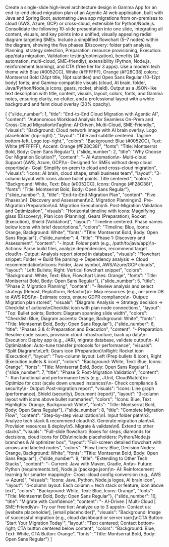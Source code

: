 Create a single-slide high-level architecture design in Gamma App for an end-to-end cloud migration plan of an Agentic AI web application, built with Java and Spring Boot, automating Java app migrations from on-premises to cloud (AWS, Azure, GCP) or cross-cloud, extensible for Python/Node.js. Consolidate the following 10-slide presentation into one slide, integrating all content, visuals, and key points into a unified, visually appealing radial diagram targeting SMEs. Include a simplified flowchart (5–7 nodes) within the diagram, showing the five phases (Discovery: folder path analysis, Planning: strategy selection, Preparation: resource provisioning, Execution: app/data migration, Validation: testing/optimization), benefits (AI automation, multi-cloud, SME-friendly), extensibility (Python, Node.js, reinforcement learning), and CTA (free tier for 3 apps). Use a modern tech theme with Blue (#0052CC), White (#FFFFFF), Orange (#F28C38) colors; Montserrat Bold (24pt title, 16pt subtitles) and Open Sans Regular (10–12pt body) fonts; and Gamma-compatible visuals (cloud, AI brain, folder, Java/Python/Node.js icons, gears, rocket, shield). Output as a JSON-like text description with title, content, visuals, layout, colors, fonts, and Gamma notes, ensuring clarity, no clutter, and a professional layout with a white background and faint cloud overlay (20% opacity).

[
  {"slide_number": 1, "title": "End-to-End Cloud Migration with Agentic AI", "content": "Autonomous Workload Analysis for Seamless On-Prem and Cross-Cloud Migration\nTagline: AI-Driven, Multi-Cloud, SME-Friendly.", "visuals": "Background: Cloud network image with AI brain overlay. Logo placeholder (top-right).", "layout": "Title and subtitle centered. Tagline bottom-left. Logo top-right.", "colors": "Background: Blue (#0052CC), Text: White (#FFFFFF), Accent: Orange (#F28C38)", "fonts": "Title: Montserrat Bold, Body: Open Sans Regular"},
  {"slide_number": 2, "title": "Why Choose Our Migration Solution?", "content": "- AI Automation\n- Multi-cloud Support (AWS, Azure, GCP)\n- Designed for SMEs without deep cloud expertise\n- Goal: Simplify on-prem to cloud and cross-cloud migration", "visuals": "Icons: AI brain, cloud shape, small business team", "layout": "3-column layout with icons above bullet points. Title centered.", "colors": "Background: White, Text: Blue (#0052CC), Icons: Orange (#F28C38)", "fonts": "Title: Montserrat Bold, Body: Open Sans Regular"},
  {"slide_number": 3, "title": "End-to-End Migration Plan", "content": "Five Phases:\n1. Discovery and Assessment\n2. Migration Planning\n3. Pre-Migration Preparation\n4. Migration Execution\n5. Post-Migration Validation and Optimization", "visuals": "Horizontal timeline with icons: Magnifying glass (Discovery), Plan icon (Planning), Gears (Preparation), Rocket (Execution), Shield (Validation)", "layout": "Timeline centered. Phase names below icons with brief descriptions.", "colors": "Timeline: Blue, Icons: Orange, Background: White", "fonts": "Title: Montserrat Bold, Body: Open Sans Regular"},
  {"slide_number": 4, "title": "Phase 1: Discovery and Assessment", "content": "- Input: Folder path (e.g., /path/to/java/app)\n- Actions: Parse build files, analyze dependencies, recommend target cloud\n- Output: Analysis report stored in database", "visuals": "Flowchart snippet: Folder → Build file parsing → Dependency analysis → Cloud recommendation\nIcons: Folder, Java symbol, AWS/Azure/GCP clouds", "layout": "Left: Bullets; Right: Vertical flowchart snippet", "colors": "Background: White, Text: Blue, Flowchart Lines: Orange", "fonts": "Title: Montserrat Bold, Body: Open Sans Regular"},
  {"slide_number": 5, "title": "Phase 2: Migration Planning", "content": "- Review analysis and select strategy (Rehost, Replatform, Refactor)\n- Map resources (e.g., on-prem DB to AWS RDS)\n- Estimate costs, ensure GDPR compliance\n- Output: Migration plan stored", "visuals": "Diagram: Analysis → Strategy decision → Checklist of actions\nChecklist icon with plan node connections", "layout": "Top: Bullet points; Bottom: Diagram spanning slide width", "colors": "Checklist: Blue, Diagram accents: Orange, Background: White", "fonts": "Title: Montserrat Bold, Body: Open Sans Regular"},
  {"slide_number": 6, "title": "Phases 3 & 4: Preparation and Execution", "content": "- Preparation: Resolve code issues, provision cloud infrastructure, back up data\n- Execution: Deploy app (e.g., JAR), migrate database, validate output\n- AI Optimization: Auto-tune transfer protocols for performance", "visuals": "Split Diagram:\nLeft: Gears icon (Preparation)\nRight: Rocket icon (Execution)", "layout": "Two-column layout: Left (Prep bullets & icon), Right (Execution bullets & icon)", "colors": "Background: White, Text: Blue, Icons: Orange", "fonts": "Title: Montserrat Bold, Body: Open Sans Regular"},
  {"slide_number": 7, "title": "Phase 5: Post-Migration Validation", "content": "- Run functional and performance tests (e.g., JUnit, CloudWatch)\n- Optimize for cost (scale down unused instances)\n- Check compliance & security\n- Output: Post-migration report", "visuals": "Icons: Line graph (performance), Shield (security), Document (report)", "layout": "3-column layout with icons above bullet summaries", "colors": "Icons: Blue, Text Highlights: Orange, Background: White", "fonts": "Title: Montserrat Bold, Body: Open Sans Regular"},
  {"slide_number": 8, "title": "Complete Migration Flow", "content": "Step-by-step visualization:\n1. Input folder path\n2. Analyze tech stack & recommend cloud\n3. Generate migration plan\n4. Provision resources & deploy\n5. Migrate & validate\n6. Extend to other stacks", "visuals": "Full-slide flowchart: Boxes for steps, diamonds for decisions, cloud icons for DBs\nInclude placeholders: Python/Node.js branches & AI optimizer box", "layout": "Full-screen detailed flowchart with arrows and labeled nodes", "colors": "Flow Lines: Blue, Decision Nodes: Orange, Background: White", "fonts": "Title: Montserrat Bold, Body: Open Sans Regular"},
  {"slide_number": 9, "title": "Extending to Other Tech Stacks", "content": "- Current: Java with Maven, Gradle, Ant\n- Future: Python (requirements.txt), Node.js (package.json)\n- AI: Reinforcement learning for smarter mapping\n- Cross-cloud config conversion (e.g., AWS → Azure)", "visuals": "Icons: Java, Python, Node.js logos, AI brain icon", "layout": "4-column layout: Each column = tech stack or feature, icon above text", "colors": "Background: White, Text: Blue, Icons: Orange", "fonts": "Title: Montserrat Bold, Body: Open Sans Regular"},
  {"slide_number": 10, "title": "Migrate with Confidence", "content": "- AI-Driven | Multi-Cloud | SME-Friendly\n- Try our free tier: Analyze up to 3 apps\n- Contact us: [website placeholder], [email placeholder]", "visuals": "Background: Image of successful migration (e.g., cloud dashboard or server rack)\nCTA Button: 'Start Your Migration Today'", "layout": "Text centered; Contact bottom-right; CTA button centered below content", "colors": "Background: Blue, Text: White, CTA Button: Orange", "fonts": "Title: Montserrat Bold, Body: Open Sans Regular"}
]

